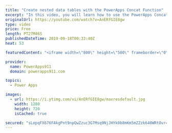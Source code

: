 ```yaml
---
title: "Create nested data tables with the PowerApps Concat Function"
excerpt: "In this video, you will learn how to use the PowerApps Concat function. We will start with the basics and then get crazy by the end. Video also includes the HTML control and a combo box for fun.   For PowerApps Training check out https://www.PowerApps911.com/training"
originalUrl: https://youtube.com/watch?v=AnERfGIE8gw
type: video
price: Free
length: PT27M46S
publishedDateTime: 2019-09-18T00:33:40Z
heat: 53

featuredContent: "<iframe width=\"800\" height=\"500\" frameborder=\"0\" src=\"https://www.youtube.com/embed/AnERfGIE8gw\" allow=\"accelerometer; autoplay; encrypted-media; gyroscope; picture-in-picture\" allowfullscreen></iframe>"

provider:
  name: PowerApps911
  domain: powerapps911.com

topics:
  - Power Apps

images:
  - url: https://i.ytimg.com/vi/AnERfGIE8gw/maxresdefault.jpg
    width: 1280
    height: 720
    isCached: true

secured: "sLepqFX676FAkgPnt9npQwZzuc3G7Msq9NjJHYk0b8mKm5mZZzk640WRtOvr40c63/YDVDgrZuD9ty22o993ux14tv2heIHwMHXRvtcb0GnG4sMzcEHLl/jWonxr934pdeShSCUPk7slFDtE4HMai2m2GpwAInv+pef0Rg/AQwa9wakM/g9vy96+UdwgXTAxx4xdt2lznvhvSCVXHNJhfwFTSZ7L4sG5k1op6h/PEaGmYp0yYQZ5PTpuLZ9cSEd3eBReWS+BXiZPc5jKqmyyxhxHG0xTWGjQSfJxkNdw8TTq5v7dSIAenu9T5p777Xcj/EuihXcFCh+w5ngGDDxRoKiYMqQL5aDyrLOATRVX+pann8+1MVb4C72e4W7z7NkmF+4zF8DiFcHuhBHvuuIqJ9NVefJn8GuZ3oHQ9YLJxPM=;MV4gpvscUIWQBQauQ8DtMw=="
---
```


